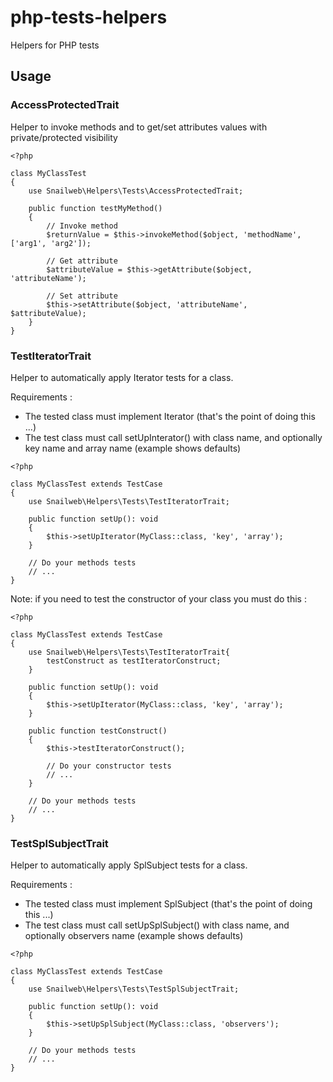 # php-tests-helpers
Helpers for PHP tests

## Usage

### AccessProtectedTrait
Helper to invoke methods and to get/set attributes values with private/protected visibility

```
<?php

class MyClassTest
{
    use Snailweb\Helpers\Tests\AccessProtectedTrait;

    public function testMyMethod()
    {
        // Invoke method
        $returnValue = $this->invokeMethod($object, 'methodName', ['arg1', 'arg2']);

        // Get attribute
        $attributeValue = $this->getAttribute($object, 'attributeName');

        // Set attribute
        $this->setAttribute($object, 'attributeName', $attributeValue);
    }
}
```


### TestIteratorTrait
Helper to automatically apply Iterator tests for a class.

Requirements :
* The tested class must implement Iterator (that's the point of doing this ...)
* The test class must call setUpInterator() with class name, and optionally key name and array name (example shows defaults)

```
<?php

class MyClassTest extends TestCase
{
    use Snailweb\Helpers\Tests\TestIteratorTrait;
    
    public function setUp(): void
    {
        $this->setUpIterator(MyClass::class, 'key', 'array');
    }

    // Do your methods tests
    // ...
}
```

Note: if you need to test the constructor of your class you must do this :
```
<?php

class MyClassTest extends TestCase
{
    use Snailweb\Helpers\Tests\TestIteratorTrait{
        testConstruct as testIteratorConstruct;
    }
    
    public function setUp(): void
    {
        $this->setUpIterator(MyClass::class, 'key', 'array');
    }

    public function testConstruct()
    {
        $this->testIteratorConstruct();

        // Do your constructor tests
        // ...
    }

    // Do your methods tests
    // ...
}
```


### TestSplSubjectTrait
Helper to automatically apply SplSubject tests for a class.

Requirements :
* The tested class must implement SplSubject (that's the point of doing this ...)
* The test class must call setUpSplSubject() with class name, and optionally observers name (example shows defaults)

```
<?php

class MyClassTest extends TestCase
{
    use Snailweb\Helpers\Tests\TestSplSubjectTrait;
    
    public function setUp(): void
    {
        $this->setUpSplSubject(MyClass::class, 'observers');
    }

    // Do your methods tests
    // ...
}
```

